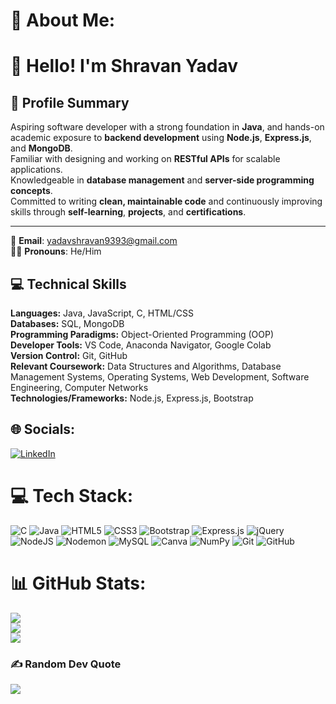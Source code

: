 # 💫 About Me:

# 👋 Hello! I'm Shravan Yadav

## 🔹 Profile Summary

Aspiring software developer with a strong foundation in **Java**, and hands-on academic exposure to **backend development** using **Node.js**, **Express.js**, and **MongoDB**.  
Familiar with designing and working on **RESTful APIs** for scalable applications.  
Knowledgeable in **database management** and **server-side programming concepts**.  
Committed to writing **clean, maintainable code** and continuously improving skills through **self-learning**, **projects**, and **certifications**.


---

📧 **Email**: [yadavshravan9393@gmail.com](mailto:yadavshravan9393@gmail.com)  
🧑‍💻 **Pronouns**: He/Him


## 💻 Technical Skills

**Languages:** Java, JavaScript, C, HTML/CSS  
**Databases:** SQL, MongoDB  
**Programming Paradigms:** Object-Oriented Programming (OOP)  
**Developer Tools:** VS Code, Anaconda Navigator, Google Colab  
**Version Control:** Git, GitHub  
**Relevant Coursework:** Data Structures and Algorithms, Database Management Systems, Operating Systems, Web Development, Software Engineering, Computer Networks  
**Technologies/Frameworks:** Node.js, Express.js, Bootstrap


## 🌐 Socials:
[![LinkedIn](https://img.shields.io/badge/LinkedIn-%230077B5.svg?logo=linkedin&logoColor=white)](https://linkedin.com/in/shravan-yadav-9632a8272) 

# 💻 Tech Stack:
![C](https://img.shields.io/badge/c-%2300599C.svg?style=for-the-badge&logo=c&logoColor=white) ![Java](https://img.shields.io/badge/java-%23ED8B00.svg?style=for-the-badge&logo=openjdk&logoColor=white) ![HTML5](https://img.shields.io/badge/html5-%23E34F26.svg?style=for-the-badge&logo=html5&logoColor=white) ![CSS3](https://img.shields.io/badge/css3-%231572B6.svg?style=for-the-badge&logo=css3&logoColor=white) ![Bootstrap](https://img.shields.io/badge/bootstrap-%238511FA.svg?style=for-the-badge&logo=bootstrap&logoColor=white) ![Express.js](https://img.shields.io/badge/express.js-%23404d59.svg?style=for-the-badge&logo=express&logoColor=%2361DAFB) ![jQuery](https://img.shields.io/badge/jquery-%230769AD.svg?style=for-the-badge&logo=jquery&logoColor=white) ![NodeJS](https://img.shields.io/badge/node.js-6DA55F?style=for-the-badge&logo=node.js&logoColor=white) ![Nodemon](https://img.shields.io/badge/NODEMON-%23323330.svg?style=for-the-badge&logo=nodemon&logoColor=%BBDEAD) ![MySQL](https://img.shields.io/badge/mysql-4479A1.svg?style=for-the-badge&logo=mysql&logoColor=white) ![Canva](https://img.shields.io/badge/Canva-%2300C4CC.svg?style=for-the-badge&logo=Canva&logoColor=white) ![NumPy](https://img.shields.io/badge/numpy-%23013243.svg?style=for-the-badge&logo=numpy&logoColor=white) ![Git](https://img.shields.io/badge/git-%23F05033.svg?style=for-the-badge&logo=git&logoColor=white) ![GitHub](https://img.shields.io/badge/github-%23121011.svg?style=for-the-badge&logo=github&logoColor=white)
# 📊 GitHub Stats:
![](https://github-readme-stats.vercel.app/api?username=Shravan9393&theme=dark&hide_border=false&include_all_commits=true&count_private=true)<br/>
![](https://github-readme-streak-stats.herokuapp.com/?user=Shravan9393&theme=dark&hide_border=false)<br/>
![](https://github-readme-stats.vercel.app/api/top-langs/?username=Shravan9393&theme=dark&hide_border=false&include_all_commits=true&count_private=true&layout=compact)

### ✍️ Random Dev Quote
![](https://quotes-github-readme.vercel.app/api?type=horizontal&theme=radical)


<!-- Proudly created with GPRM ( https://gprm.itsvg.in ) -->
